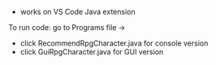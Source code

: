 - works on VS Code Java extension

To run code: go to Programs file -> 
- click RecommendRpgCharacter.java for console version
- click GuiRpgCharacter.java for GUI version

